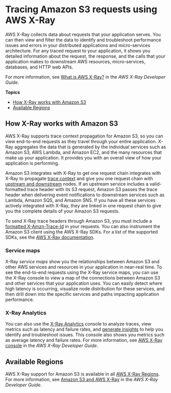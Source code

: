 # Tracing Amazon S3 requests using AWS X\-Ray<a name="tracing_requests_using_xray"></a>

AWS X\-Ray collects data about requests that your application serves\. You can then view and filter the data to identify and troubleshoot performance issues and errors in your distributed applications and micro\-services architecture\. For any traced request to your application, it shows you detailed information about the request, the response, and the calls that your application makes to downstream AWS resources, micro\-services, databases, and HTTP web APIs\. 

For more information, see [What is AWS X\-Ray?](https://docs.aws.amazon.com/xray/latest/devguide/aws-xray.html) in the *AWS X\-Ray Developer Guide*\.

**Topics**
+ [How X\-Ray works with Amazon S3](#tracing_requests_using_xray-s3)
+ [Available Regions](#tracing_requests_using_xray-regions)

## How X\-Ray works with Amazon S3<a name="tracing_requests_using_xray-s3"></a>

AWS X\-Ray supports trace context propagation for Amazon S3, so you can view end\-to\-end requests as they travel through your entire application\. X\-Ray aggregates the data that is generated by the individual services such as Amazon S3, AWS Lambda, and Amazon EC2, and the many resources that make up your application\. It provides you with an overall view of how your application is performing\. 

Amazon S3 integrates with X\-Ray to get one request chain integrates with X\-Ray to propagate [ trace context](https://www.w3.org/TR/trace-context/#:~:text=Trace%20context%20is%20split%20into,design%20focuses%20on%20fast%20parsing) and give you one request chain with [upstream and downstream](https://docs.aws.amazon.com/xray/latest/devguide/xray-concepts.html) nodes\. If an upstream service includes a valid\-formatted trace header with its S3 request, Amazon S3 passes the trace header when delivering event notifications to downstream services such as Lambda, Amazon SQS, and Amazon SNS\. If you have all these services actively integrated with X\-Ray, they are linked in one request chain to give you the complete details of your Amazon S3 requests\.

To send X\-Ray trace headers through Amazon S3, you must include a [formatted X\-Amzn\-Trace\-Id](https://docs.aws.amazon.com/xray/latest/devguide/xray-concepts.html#xray-concepts-tracingheader) in your requests\. You can also instrument the Amazon S3 client using the AWS X\-Ray SDKs\. For a list of the supported SDKs, see the [AWS X\-Ray documentation](https://docs.aws.amazon.com/xray/index.html)\.

### Service maps<a name="tracing_requests_using_xray-s3-maps"></a>

X\-Ray *service maps* show you the relationships between Amazon S3 and other AWS services and resources in your application in near\-real time\. To see the end\-to\-end requests using the X\-Ray service maps, you can use the X\-Ray console to view a map of the connections between Amazon S3 and other services that your application uses\. You can easily detect where high latency is occurring, visualize node distribution for these services, and then drill down into the specific services and paths impacting application performance\. 

### X\-Ray Analytics<a name="tracing_requests_using_xray-s3-analytics"></a>

You can also use the [ X\-Ray Analytics](https://docs.aws.amazon.com/xray/latest/devguide/xray-console-analytics.html) console to analyze traces, view metrics such as latency and failure rates, and [generate insights](https://docs.aws.amazon.com/xray/latest/devguide/xray-console-insights.html) to help you identify and troubleshoot issues\. This console also shows you metrics such as average latency and failure rates\. For more information, see [AWS X\-Ray console](https://docs.aws.amazon.com/xray/latest/devguide/xray-console.html) in the *AWS X\-Ray Developer Guide*\.

## Available Regions<a name="tracing_requests_using_xray-regions"></a>

AWS X\-Ray support for Amazon S3 is available in all [ AWS X\-Ray Regions](http://aws.amazon.com/about-aws/global-infrastructure/regional-product-services/)\. For more information, see [Amazon S3 and AWS X\-Ray](https://docs.aws.amazon.com/xray/latest/devguide/xray-services-s3.html) in the *AWS X\-Ray Developer Guide*\.